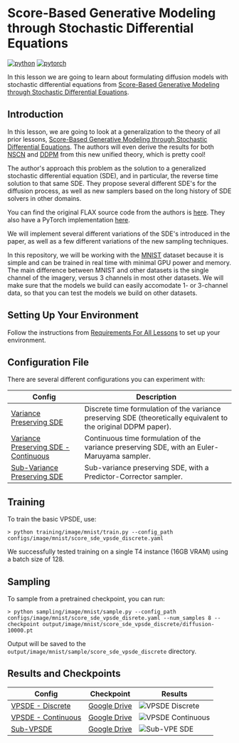 # Score-Based Generative Modeling through Stochastic Differential Equations

[![python](https://img.shields.io/badge/Python-3.9-3776AB.svg?style=flat&logo=python&logoColor=white)](https://www.python.org)
[![pytorch](https://img.shields.io/badge/PyTorch-2.0.0-EE4C2C.svg?style=flat&logo=pytorch)](https://pytorch.org)

In this lesson we are going to learn about formulating diffusion models with stochastic differential equations from [Score-Based Generative Modeling through Stochastic Differential Equations](https://arxiv.org/abs/2011.13456).

## Introduction

In this lesson, we are going to look at a generalization to the theory of all prior lessons, [Score-Based Generative Modeling through Stochastic Differential Equations](https://arxiv.org/abs/2011.13456). The authors will even derive the results for both [NSCN](https://arxiv.org/abs/1907.05600) and [DDPM](https://arxiv.org/abs/2006.11239) from this new unified theory, which is pretty cool!

The author's approach this problem as the solution to a generalized stochastic differential equation (SDE), and in particular, the reverse time solution to that same SDE. They propose several different SDE's for the diffusion process, as well as new samplers based on the long history of SDE solvers in other domains.

You can find the original FLAX source code from the authors is [here](https://github.com/yang-song/score_sde/tree/main). They also have a PyTorch implementation [here](https://github.com/yang-song/score_sde_pytorch).

We will implement several different variations of the SDE's introduced in the paper, as well as a few different variations of the new sampling techniques.

In this repository, we will be working with the [MNIST](https://en.wikipedia.org/wiki/MNIST_database) dataset because it is simple and can be trained in real time with minimal GPU power and memory. The main difference between MNIST and other datasets is the single channel of the imagery, versus 3 channels in most other datasets. We will make sure that the models we build can easily accomodate 1- or 3-channel data, so that you can test the models we build on other datasets.

## Setting Up Your Environment

Follow the instructions from [Requirements For All Lessons](https://github.com/swookey-thinky/xdiffusion?tab=readme-ov-file#requirements) to set up your environment.

## Configuration File

There are several different configurations you can experiment with:

| Config | Description |
| ------ | ----------- |
| [Variance Preserving SDE](https://github.com/swookey-thinky/xdiffusion/blob/main/configs/image/mnist/score_sde_vpsde_discrete.yaml) | Discrete time formulation of the variance preserving SDE (theoretically equivalent to the original DDPM paper). |
| [Variance Preserving SDE - Continuous](https://github.com/swookey-thinky/xdiffusion/blob/main/configs/image/mnist/score_sde_vpsde_continuous.yaml) | Continuous time formulation of the variance preserving SDE, with an Euler-Maruyama sampler. |
| [Sub-Variance Preserving SDE](https://github.com/swookey-thinky/xdiffusion/blob/main/configs/image/mnist/score_sde_subvpsde.yaml) | Sub-variance preserving SDE, with a Predictor-Corrector sampler. |

## Training

To train the basic VPSDE, use:

```
> python training/image/mnist/train.py --config_path configs/image/mnist/score_sde_vpsde_discrete.yaml
```

We successfully tested training on a single T4 instance (16GB VRAM) using a batch size of 128.

## Sampling

To sample from a pretrained checkpoint, you can run:

```
> python sampling/image/mnist/sample.py --config_path configs/image/mnist/score_sde_vpsde_disrete.yaml --num_samples 8 --checkpoint output/image/mnist/score_sde_vpsde_discrete/diffusion-10000.pt
```

Output will be saved to the `output/image/mnist/sample/score_sde_vpsde_discrete` directory.

## Results and Checkpoints

| Config | Checkpoint | Results
| ------ | ---------- | -------
| [VPSDE - Discrete](https://github.com/swookey-thinky/xdiffusion/blob/main/configs/image/mnist/score_sde_vpsde_discrete.yaml) | [Google Drive](https://drive.google.com/file/d/1gnrUM1Ecg37eN18oCDs3dvsm7XTbRmJ3/view?usp=sharing) | ![VPSDE Discrete](https://drive.google.com/uc?export=view&id=1GXjDhpFdSEg8wo0maCxGMWIsfCtkOPXY)
| [VPSDE - Continuous](https://github.com/swookey-thinky/xdiffusion/blob/main/configs/image/mnist/score_sde_vpsde_continuous.yaml) | [Google Drive](https://drive.google.com/file/d/1YeEwu6YOEZlNI14hq4_kR3WWZLJeBgr2/view?usp=sharing) | ![VPSDE Continuous](https://drive.google.com/uc?export=view&id=1WVRJtlOMZwJ4KmvbDSFS_TjHr_he4MCO)
| [Sub-VPSDE](https://github.com/swookey-thinky/xdiffusion/blob/main/configs/image/mnist/score_sde_subvpsde.yaml) | [Google Drive](https://drive.google.com/file/d/1jlcECpJsjwpM12yYJpzIp2jsRO7qgEeO/view?usp=sharing) | ![Sub-VPE SDE](https://drive.google.com/uc?export=view&id=1SPCFu0aFkcfXKpmLE2p3RteIZ-dCBeuA)
